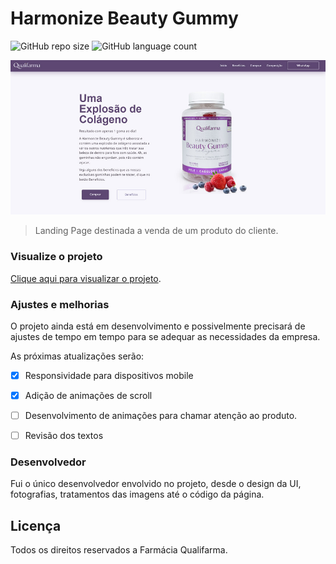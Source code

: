 # Harmonize Beauty Gummy

![GitHub repo size](https://img.shields.io/github/repo-size/paulo-fs/beautyGummy-landingPage?style=for-the-badge)
![GitHub language count](https://img.shields.io/github/languages/count/paulo-fs/beautyGummy-landingPage?style=for-the-badge)

![Imagem de apresentação da landingpage Harmonize Beauty Gummy](https://github.com/paulo-fs/beautyGummy-landingPage/blob/main/capa-readme.jpg)

> Landing Page destinada a venda de um produto do cliente.


### Visualize o projeto

[Clique aqui para visualizar o projeto](https://paulo-fs.github.io/beautyGummy-landingPage/).


### Ajustes e melhorias

O projeto ainda está em desenvolvimento e possivelmente precisará de ajustes de tempo em tempo para se adequar as necessidades da empresa.

As próximas atualizações serão:
- [x] Responsividade para dispositivos mobile
- [x] Adição de animações de scroll
- [ ] Desenvolvimento de animações para chamar atenção ao produto.
- [ ] Revisão dos textos


### Desenvolvedor

Fui o único desenvolvedor envolvido no projeto, desde o design da UI, fotografias, tratamentos das imagens até o código da página.


## Licença
Todos os direitos reservados a Farmácia Qualifarma.